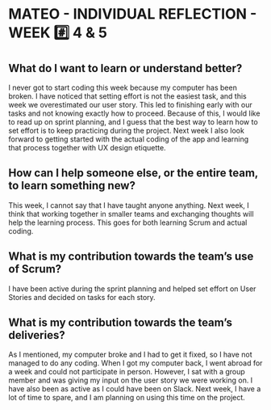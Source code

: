 # MATEO - INDIVIDUAL REFLECTION - WEEK :hash: 4 & 5

## What do I want to learn or understand better?
I never got to start coding this week because my computer has been broken. 
I have noticed that setting effort is not the easiest task, and this week we overestimated our user story.
This led to finishing early with our tasks and not knowing exactly how to proceed.
Because of this, I would like to read up on sprint planning, and I guess that the best way to learn how to set effort is to keep practicing during the project.
Next week I also look forward to getting started with the actual coding of the app and learning that process together with UX design etiquette.

## How can I help someone else, or the entire team, to learn something new?
This week, I cannot say that I have taught anyone anything. 
Next week, I think that working together in smaller teams and exchanging thoughts will help the learning process. 
This goes for both learning Scrum and actual coding.

## What is my contribution towards the team’s use of Scrum?
I have been active during the sprint planning and helped set effort on User Stories and decided on tasks for each story.

## What is my contribution towards the team’s deliveries?
As I mentioned, my computer broke and I had to get it fixed, so I have not managed to do any coding. When I got my computer back, I went abroad for a week and could not participate in person. 
However, I sat with a group member and was giving my input on the user story we were working on. I have also been as active as I could have been on Slack. Next week, I have a lot of time to spare, and I am planning on using this time on the project.
